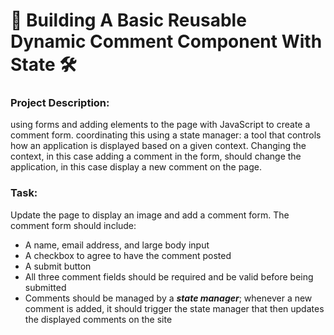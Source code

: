 # 🔨 Building A Basic Reusable Dynamic Comment Component With State 🛠

### Project Description: 
using forms and adding elements to the page with JavaScript to create a comment form. coordinating this using a state manager: a tool that controls how an application is displayed based on a given context. Changing the context, in this case adding a comment in the form, should change the application, in this case display a new comment on the page.

### Task: 
Update the page to display an image and add a comment form. The comment form should include:

- A name, email address, and large body input
- A checkbox to agree to have the comment posted
- A submit button
- All three comment fields should be required and be valid before being submitted
- Comments should be managed by a ***state manager***; whenever a new comment is added, it should trigger the state manager that then updates the displayed comments on the site